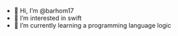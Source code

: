 - 👋 Hi, I’m @barhom17
- 👀 I’m interested in swift 
- 🌱 I’m currently learning a programming language logic 


<!---
barhom17/barhom17 is a ✨ special ✨ repository because its `README.md` (this file) appears on your GitHub profile.
You can click the Preview link to take a look at your changes.
--->
